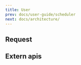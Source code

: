```yaml
---
title: User
prev: docs/user-guide/scheduler
next: docs/architecture/
---
```


## Request

## Extern apis